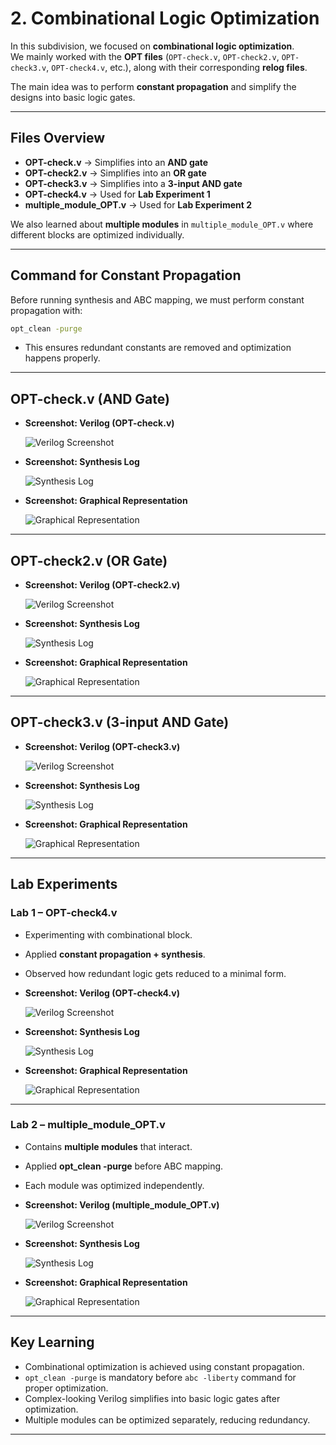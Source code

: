 # 2. Combinational Logic Optimization

In this subdivision, we focused on **combinational logic optimization**.  
We mainly worked with the **OPT files** (`OPT-check.v`, `OPT-check2.v`, `OPT-check3.v`, `OPT-check4.v`, etc.), along with their corresponding **relog files**.  

The main idea was to perform **constant propagation** and simplify the designs into basic logic gates.  

---

## Files Overview

- **OPT-check.v** → Simplifies into an **AND gate**  
- **OPT-check2.v** → Simplifies into an **OR gate**  
- **OPT-check3.v** → Simplifies into a **3-input AND gate**  
- **OPT-check4.v** → Used for **Lab Experiment 1**  
- **multiple_module_OPT.v** → Used for **Lab Experiment 2**

We also learned about **multiple modules** in `multiple_module_OPT.v` where different blocks are optimized individually.

---

## Command for Constant Propagation

Before running synthesis and ABC mapping, we must perform constant propagation with:

```bash
opt_clean -purge
```
- This ensures redundant constants are removed and optimization happens properly.

---

## OPT-check.v (AND Gate)

- **Screenshot: Verilog (OPT-check.v)**  

  ![Verilog Screenshot](.screenshots/OPT-check_verilog.png) 


- **Screenshot: Synthesis Log**  

  ![Synthesis Log](.screenshots/OPT-check_synth.png) 


- **Screenshot: Graphical Representation**

  ![Graphical Representation](.screenshots/OPT-check_graph.png)  


---

##  OPT-check2.v (OR Gate)

- **Screenshot: Verilog (OPT-check2.v)**  

  ![Verilog Screenshot](.screenshots/OPT-check2_verilog.png)  


- **Screenshot: Synthesis Log**  

  ![Synthesis Log](.screenshots/OPT-check2_synth.png) 


- **Screenshot: Graphical Representation**  

  ![Graphical Representation](.screenshots/OPT-check2_graph.png)  



---

## OPT-check3.v (3-input AND Gate)

- **Screenshot: Verilog (OPT-check3.v)**  

  ![Verilog Screenshot](.screenshots/OPT-check3_verilog.png)  


- **Screenshot: Synthesis Log**  

  ![Synthesis Log](.screenshots/OPT-check3_synth.png)  


- **Screenshot: Graphical Representation**  

  ![Graphical Representation](.screenshots/OPT-check3_graph.png)  

---

##  Lab Experiments

###  Lab 1 – OPT-check4.v

- Experimenting with combinational block.  
- Applied **constant propagation + synthesis**.  
- Observed how redundant logic gets reduced to a minimal form.  

- **Screenshot: Verilog (OPT-check4.v)**

  ![Verilog Screenshot](.screenshots/OPT-check4_verilog.png) 


- **Screenshot: Synthesis Log**  

  ![Synthesis Log](.screenshots/OPT-check4_synth.png)  


- **Screenshot: Graphical Representation**  

  ![Graphical Representation](.screenshots/OPT-check4_graph.png)  

---

###  Lab 2 – multiple_module_OPT.v

- Contains **multiple modules** that interact.  
- Applied **opt_clean -purge** before ABC mapping.  
- Each module was optimized independently.  

- **Screenshot: Verilog (multiple_module_OPT.v)**  

  ![Verilog Screenshot](.screenshots/multiple_module_verilog.png)  


- **Screenshot: Synthesis Log**  

  ![Synthesis Log](.screenshots/multiple_module_synth.png)


- **Screenshot: Graphical Representation**  

  ![Graphical Representation](.screenshots/multiple_module_graph.png)  

---

## Key Learning

- Combinational optimization is achieved using constant propagation.
- `opt_clean -purge` is mandatory before `abc -liberty` command for proper optimization.
- Complex-looking Verilog simplifies into basic logic gates after optimization.
- Multiple modules can be optimized separately, reducing redundancy.

---